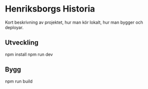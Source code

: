 # Henriksborgs Historia
Kort beskrivning av projektet, hur man kör lokalt, hur man bygger och deployar.
## Utveckling
npm install
npm run dev
## Bygg
npm run build
